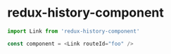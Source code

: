 # redux-history-component

```javascript
import Link from 'redux-history-component'

const component = <Link routeId="foo" />
```
